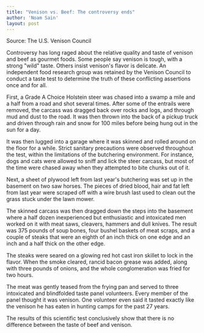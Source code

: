 ```yaml
---
title: "Venison vs. Beef: The controversy ends"
author: 'Noam Sain'
layout: post
---
```


Source: The U.S. Venison Council

Controversy has long raged about the relative quality and taste of venison and beef as gourmet foods. Some people say venison is tough, with a strong "wild" taste. Others insist venison's flavor is delicate. An independent food research group was retained by the Venison Council to conduct a taste test to determine the truth of these conflicting assertions once and for all.  
  
First, a Grade A Choice Holstein steer was chased into a swamp a mile and a half from a road and shot several times. After some of the entrails were removed, the carcass was dragged back over rocks and logs, and through mud and dust to the road. It was then thrown into the back of a pickup truck and driven through rain and snow for 100 miles before being hung out in the sun for a day.

It was then lugged into a garage where it was skinned and rolled around on the floor for a while. Strict sanitary precautions were observed throughout the test, within the limitations of the butchering environment. For instance, dogs and cats were allowed to sniff and lick the steer carcass, but most of the time were chased away when they attempted to bite chunks out of it.

Next, a sheet of plywood left from last year's butchering was set up in the basement on two saw horses. The pieces of dried blood, hair and fat left from last year were scraped off with a wire brush last used to clean out the grass stuck under the lawn mower.

The skinned carcass was then dragged down the steps into the basement where a half dozen inexperienced but enthusiastic and intoxicated men worked on it with meat saws, cleavers, hammers and dull knives. The result was 375 pounds of soup bones, four bushel baskets of meat scraps, and a couple of steaks that were an eighth of an inch thick on one edge and an inch and a half thick on the other edge.

The steaks were seared on a glowing red hot cast iron skillet to lock in the flavor. When the smoke cleared, rancid bacon grease was added, along with three pounds of onions, and the whole conglomeration was fried for two hours.

The meat was gently teased from the frying pan and served to three intoxicated and blindfolded taste panel volunteers. Every member of the panel thought it was venison. One volunteer even said it tasted exactly like the venison he has eaten in hunting camps for the past 27 years.

The results of this scientific test conclusively show that there is no difference between the taste of beef and venison.